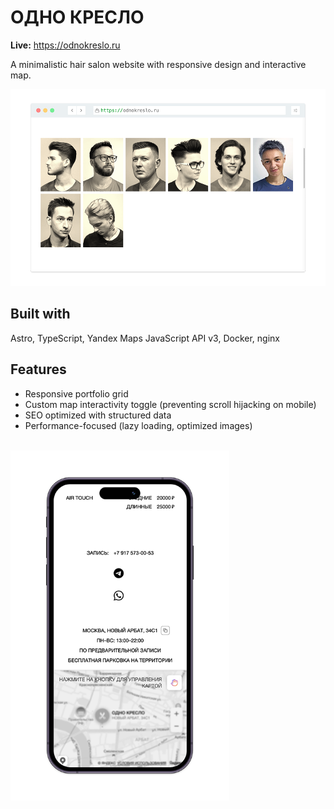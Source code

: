 # ОДНО КРЕСЛО

**Live:** https://odnokreslo.ru

A minimalistic hair salon website with responsive design and interactive map. 

<img src="./screenshots/portfolio-grid.png" width="600" alt="Portfolio grid">

## Built with
Astro, TypeScript, Yandex Maps JavaScript API v3, Docker, nginx

## Features
- Responsive portfolio grid
- Custom map interactivity toggle (preventing scroll hijacking on mobile)
- SEO optimized with structured data
- Performance-focused (lazy loading, optimized images)  

<br>
<img src="./screenshots/mobile-view.png" width="350" alt="Mobile view">  
